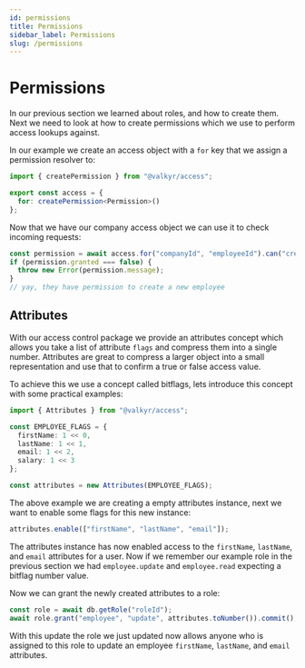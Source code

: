 ```yaml
---
id: permissions
title: Permissions
sidebar_label: Permissions
slug: /permissions
---
```


# Permissions

In our previous section we learned about roles, and how to create them. Next we need to look at how to create permissions which we use to perform access lookups against.

In our example we create an access object with a `for` key that we assign a permission resolver to:

```ts
import { createPermission } from "@valkyr/access";

export const access = {
  for: createPermission<Permission>()
};
```

Now that we have our company access object we can use it to check incoming requests:

```ts
const permission = await access.for("companyId", "employeeId").can("create", "employee");
if (permission.granted === false) {
  throw new Error(permission.message);
}
// yay, they have permission to create a new employee
```

## Attributes

With our access control package we provide an attributes concept which allows you take a list of attribute `flags` and compress them into a single number. Attributes are great to compress a larger object into a small representation and use that to confirm a true or false access value.

To achieve this we use a concept called bitflags, lets introduce this concept with some practical examples:

```ts
import { Attributes } from "@valkyr/access";

const EMPLOYEE_FLAGS = {
  firstName: 1 << 0,
  lastName: 1 << 1,
  email: 1 << 2,
  salary: 1 << 3
};

const attributes = new Attributes(EMPLOYEE_FLAGS);
```

The above example we are creating a empty attributes instance, next we want to enable some flags for this new instance:

```ts
attributes.enable(["firstName", "lastName", "email"]);
```

The attributes instance has now enabled access to the `firstName`, `lastName`, and `email` attributes for a user. Now if we remember our example role in the previous section we had `employee.update` and `employee.read` expecting a bitflag number value.

Now we can grant the newly created attributes to a role:

```ts
const role = await db.getRole("roleId");
await role.grant("employee", "update", attributes.toNumber()).commit();
```

With this update the role we just updated now allows anyone who is assigned to this role to update an employee `firstName`, `lastName`, and `email` attributes.
